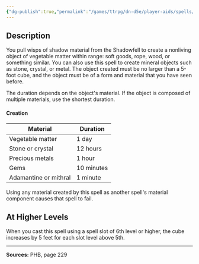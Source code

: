 ```yaml
---
{"dg-publish":true,"permalink":"/games/ttrpg/dn-d5e/player-aids/spells/level-5/creation/","tags":["TTRPG/DND/5e","verbal","somatic","material"]}
---
```



## Description
You pull wisps of shadow material from the Shadowfell to create a nonliving object of vegetable matter within range: soft goods, rope, wood, or something similar.
You can also use this spell to create mineral objects such as stone, crystal, or metal.
The object created must be no larger than a 5-foot cube, and the object must be of a form and material that you have seen before.

The duration depends on the object's material.
If the object is composed of multiple materials, use the shortest duration.

#### Creation
| Material | Duration |
|-----|-----|
| Vegetable matter | 1 day |
| Stone or crystal | 12 hours |
| Precious metals | 1 hour |
| Gems | 10 minutes |
| Adamantine or mithral | 1 minute |

Using any material created by this spell as another spell's material component causes that spell to fail.

## At Higher Levels
When you cast this spell using a spell slot of 6th level or higher, the cube increases by 5 feet for each slot level above 5th.

---

**Sources:** PHB, page 229

